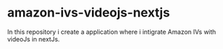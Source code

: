 # amazon-ivs-videojs-nextjs
In this repository i create a application where i intigrate Amazon IVs with videoJs in nextJs. 
